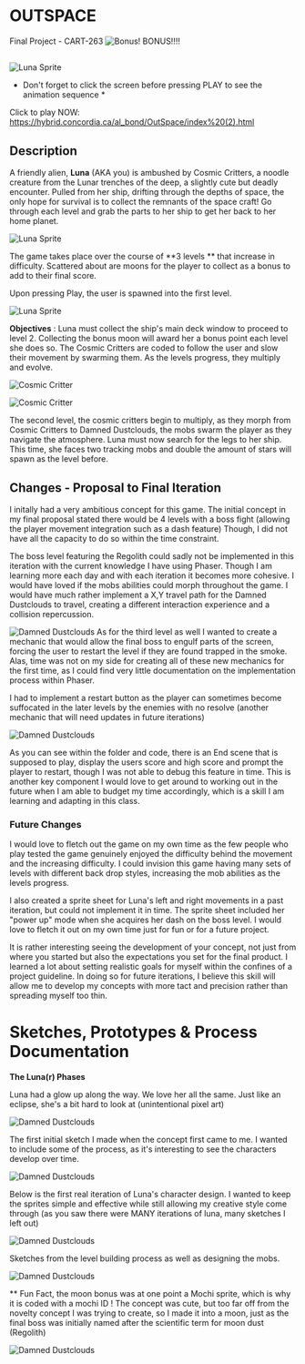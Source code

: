 
# OUTSPACE

Final Project - CART-263
![Bonus! BONUS!!!! ](https://github.com/Alouux/CART-263/blob/main/OutSpace/assets/images/moon.png?raw=true)

##

![Luna Sprite](https://github.com/Alouux/CART-263/blob/main/Sketches/lunareclipse.gif?raw=true)

* Don't forget to click the screen before pressing PLAY to see the animation sequence *
  
Click to play NOW: https://hybrid.concordia.ca/al_bond/OutSpace/index%20(2).html

## Description
A friendly alien, **Luna** (AKA you) is ambushed by Cosmic Critters, a noodle creature from the Lunar trenches of the deep, a slightly cute but deadly encounter. Pulled from her ship, drifting through the depths of space, the only hope for survival is to collect the remnants of the space craft! Go through each level and grab the parts to her ship to get her back to her home planet.

![Luna Sprite](https://github.com/Alouux/CART-263/blob/main/OutSpace/assets/images/guy.png?raw=true)

The game takes place over the course of **3 levels ** that increase in difficulty. Scattered about are moons for the player to collect as a bonus to add to their final score. 

Upon pressing Play, the user is spawned into the first level.

![Luna Sprite](https://github.com/Alouux/CART-263/blob/main/OutSpace/assets/images/starboy.png?raw=true)

**Objectives** :
Luna must collect the ship's main deck window to proceed to level 2. Collecting the bonus moon will award her a bonus point each level she does so. The Cosmic Critters are coded to follow the user and slow their movement by swarming them. As the levels progress, they multiply and evolve.

![Cosmic Critter](https://github.com/Alouux/CART-263/blob/main/OutSpace/assets/images/window.png?raw=true)

![Cosmic Critter](https://github.com/Alouux/CART-263/blob/main/OutSpace/assets/images/meanie.png?raw=true)

The second level, the cosmic critters begin to multiply, as they morph from Cosmic Critters to Damned Dustclouds, the mobs swarm the player as they navigate the atmosphere. Luna must now search for the legs to her ship. This time, she faces two tracking mobs and double the amount of stars will spawn as the level before.

## Changes - Proposal to Final Iteration
I initally had a very ambitious concept for this game. The initial concept in my final proposal stated there would be 4 levels with a boss fight (allowing the player movement integration such as a dash feature) Though, I did not have all the capacity to do so within the time constraint.

The boss level featuring the Regolith could sadly not be implemented in this iteration with the current knowledge I have using Phaser. Though I am learning more each day and with each iteration it becomes more cohesive. I would have loved if the mobs abilities could morph throughout the game. I would have much rather implement a X,Y travel path for the Damned Dustclouds to travel, creating a different interaction experience and a collision repercussion.

![Damned Dustclouds](https://github.com/Alouux/CART-263/blob/main/OutSpace/assets/images/damned.png?raw=true)
As for the third level as well I wanted to create a mechanic that would allow the final boss to engulf parts of the screen, forcing the user to restart the level if they are found trapped in the smoke. Alas, time was not on my side for creating all of these new mechanics for the first time, as I could find very little documentation on the implementation process within Phaser. 

I had to implement a restart button as the player can sometimes become suffocated in the later levels by the enemies with no resolve (another mechanic that will need updates in future iterations)

![Damned Dustclouds](https://github.com/Alouux/CART-263/blob/main/OutSpace/assets/images/restart.png?raw=true)

As you can see within the folder and code, there is an End scene that is supposed to play, display the users score and high score and prompt the player to restart, though I was not able to debug this feature in time. This is another key component I would love to get around to working out in the future when I am able to budget my time accordingly, which is a skill I am learning and adapting in this class.

### Future Changes

I would love to fletch out the game on my own time as the few people who play tested the game genuinely enjoyed the difficulty behind the movement and the increasing difficulty. I could invision this game having many sets of levels with different back drop styles, increasing the mob abilities as the levels progress.

I also created a sprite sheet for Luna's left and right movements in a past iteration, but could not implement it in time. The sprite sheet included her "power up" mode when she acquires her dash on the boss level. I would love to fletch it out on my own time just for fun or for a future project. 

It is rather interesting seeing the development of your concept, not just from where you started but also the expectations you set for the final product. I learned a lot about setting realistic goals for myself within the confines of a project guideline. In doing so for future iterations, I believe this skill will allow me to develop my concepts with more tact and precision rather than spreading myself too thin.

# Sketches, Prototypes & Process Documentation

**The Luna(r) Phases**

Luna had a glow up along the way. We love her all the same. Just like an eclipse, she's a bit hard to look at (unintentional pixel art)

![Damned Dustclouds](https://github.com/Alouux/CART-263/blob/main/Sketches/luna.png?raw=true)

The first initial sketch I made when the concept first came to me. I wanted to include some of the process, as it's interesting to see the characters develop over time. 

![Damned Dustclouds](https://github.com/Alouux/CART-263/blob/main/Sketches/Screen%20Shot%202024-04-21%20at%205.04.33%20PM.png?raw=true)

Below is the first real iteration of Luna's character design. I wanted to keep the sprites simple and effective while still allowing my creative style come through (as you saw there were MANY iterations of luna, many sketches I left out) 

![Damned Dustclouds](https://github.com/Alouux/CART-263/blob/main/Sketches/Screen%20Shot%202024-04-21%20at%205.08.31%20PM.png?raw=true)

Sketches from the level building process as well as designing the mobs.

![Damned Dustclouds](https://github.com/Alouux/CART-263/blob/main/Sketches/Screen%20Shot%202024-04-21%20at%205.09.26%20PM.png?raw=true)

** Fun Fact, the moon bonus was at one point a Mochi sprite, which is why it is coded with a mochi ID ! The concept was cute, but too far off from the novelty concept I was trying to create, so I made it into a moon, just as the final boss was initially named after the scientific term for moon dust (Regolith) 

![Damned Dustclouds](https://github.com/Alouux/CART-263/blob/main/OutSpace/assets/images/mochi.png?raw=true)

